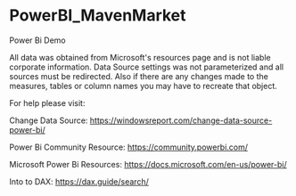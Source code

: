 # PowerBI_MavenMarket
Power Bi Demo


All data was obtained from Microsoft's resources page and is not liable corporate information. Data Source settings was not parameterized and all sources must be redirected. Also if there are any changes made to the measures, tables or column names you may have to recreate that object. 

For help please visit: 

Change Data Source: https://windowsreport.com/change-data-source-power-bi/

Power Bi Community Resource: https://community.powerbi.com/

Microsoft Power Bi Resources: https://docs.microsoft.com/en-us/power-bi/

Into to DAX: https://dax.guide/search/
